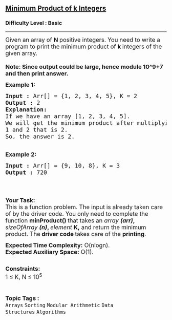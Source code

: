 <h2><a href="https://practice.geeksforgeeks.org/problems/minimum-product-of-k-integers2553/1">Minimum Product of k Integers</a></h2><h3>Difficulty Level : Basic</h3><hr><div class="problems_problem_content__Xm_eO"><p><span style="font-size:18px">Given an array of <strong>N </strong>positive integers. You need to&nbsp;write a program to print the minimum product of <strong>k </strong>integers of the given array.<br>
<br>
<strong>Note: Since output could be large, hence module 10^9+7 and then print answer.</strong></span></p>

<p><span style="font-size:18px"><strong>Example 1:</strong></span></p>

<pre><span style="font-size:18px"><strong>Input :</strong> Arr[] = {1, 2, 3, 4, 5}, K = 2
<strong>Output :</strong> 2
<strong>Explanation:
</strong>If we have an array [1, 2, 3, 4, 5]. 
We will get the minimum product after multiplying
1 and 2 that is 2.
So, the answer is 2.

</span></pre>

<p><span style="font-size:18px"><strong>Example 2:</strong></span></p>

<pre><span style="font-size:18px"><strong>Input :</strong> Arr[] = {9, 10, 8}, K = 3
<strong>Output :</strong> 720

</span></pre>

<p>&nbsp;</p>

<p><span style="font-size:18px"><strong>Your Task:</strong><br>
This is a function problem. The input is already taken care of by the driver code. You only need to complete the function <strong>minProduct() </strong>that takes an&nbsp;<em>array <strong>(arr)</strong></em><strong>, </strong><em>sizeOfArray <strong>(n)</strong></em><strong>, </strong><em>element</em>&nbsp;<strong>K,</strong> and return the minimum product. The<strong> driver code </strong>takes care of the <strong>printing</strong>.</span></p>

<p><span style="font-size:18px"><strong>Expected Time Complexity:</strong>&nbsp;O(nlogn).<br>
<strong>Expected Auxiliary Space:</strong>&nbsp;O(1).</span></p>

<p><br>
<span style="font-size:18px"><strong>Constraints:</strong><br>
1 ≤ K, N ≤ 10<sup>5</sup></span></p>
</div><br><p><span style=font-size:18px><strong>Topic Tags : </strong><br><code>Arrays</code>&nbsp;<code>Sorting</code>&nbsp;<code>Modular Arithmetic</code>&nbsp;<code>Data Structures</code>&nbsp;<code>Algorithms</code>&nbsp;